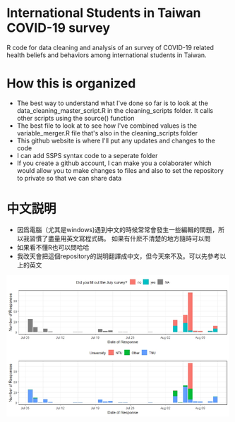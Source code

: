 # International Students in Taiwan COVID-19 survey
R code for data cleaning and analysis of an survey of COVID-19 related health beliefs and behaviors among international students in Taiwan. 

# How this is organized
- The best way to understand what I've done so far is to look at the data_cleaning_master_script.R in the cleaning_scripts folder. It calls other scripts using the source() function
- The best file to look at to see how I've combined values is the variable_merger.R file that's also in the cleaning_scripts folder
- This github website is where I'll put any updates and changes to the code
- I can add SSPS syntax code to a seperate folder
- If you create a github account, I can make you a colaborater which would allow you to make changes to files and also to set the repository to private so that we can share data

# 中文説明
- 因爲電腦（尤其是windows)遇到中文的時候常常會發生一些編輯的問題，所以我習慣了盡量用英文寫程式碼。 如果有什麽不清楚的地方隨時可以問
- 如果看不懂R也可以問哈哈
- 我改天會把這個repository的説明翻譯成中文，但今天來不及。可以先參考以上的英文





<img src="https://github.com/Russell-Shean/int_students_covid_survey/raw/main/figures/responseplot1.jpeg"/>
